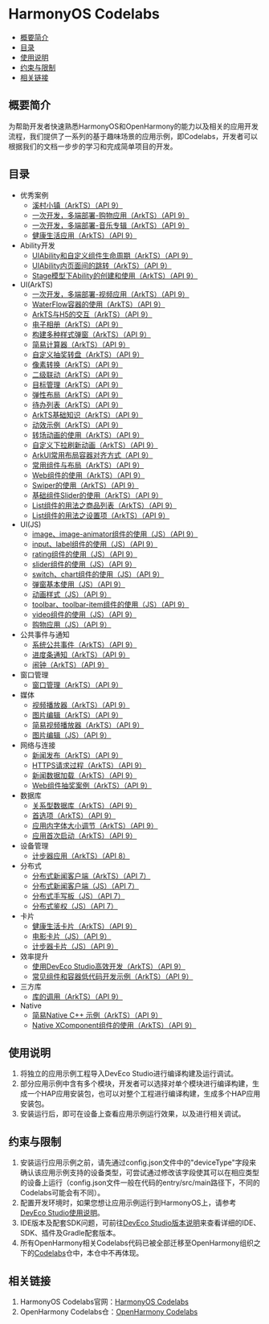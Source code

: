 # HarmonyOS Codelabs<a name="ZH-CN_TOPIC_0000001182715358"></a>

-   [概要简介](#section117915431558)
-   [目录](#sectionMenu)
-   [使用说明](#section1954919258619)
-   [约束与限制](#section682025019613)
-   [相关链接](#section01752910717)

## 概要简介<a name="section117915431558"></a>

为帮助开发者快速熟悉HarmonyOS和OpenHarmony的能力以及相关的应用开发流程，我们提供了一系列的基于趣味场景的应用示例，即Codelabs，开发者可以根据我们的文档一步步的学习和完成简单项目的开发。

## 目录<a name="sectionMenu"></a>

- 优秀案例
  - [溪村小镇（ArkTS）（API 9）](https://gitee.com/harmonyos/codelabs/tree/master/OxHornCampus)
  - [一次开发，多端部署-购物应用（ArkTS）（API 9）](https://gitee.com/harmonyos/codelabs/tree/master/MultiShopping)
  - [一次开发，多端部署-音乐专辑（ArkTS）（API 9）](https://gitee.com/harmonyos/codelabs/tree/master/MultiDeviceMusic)
  - [健康生活应用（ArkTS）（API 9）](https://gitee.com/harmonyos/codelabs/tree/master/Healthy_life)
- Ability开发
  - [UIAbility和自定义组件生命周期（ArkTS）（API 9）](https://gitee.com/harmonyos/codelabs/tree/master/UIAbilityLifeCycle)
  - [UIAbility内页面间的跳转（ArkTS）（API 9）](https://gitee.com/harmonyos/codelabs/tree/master/PagesRouter)
  - [Stage模型下Ability的创建和使用（ArkTS）（API 9）](https://gitee.com/harmonyos/codelabs/tree/master/StageAbilityDemo)
- UI(ArkTS)
  - [一次开发，多端部署-视频应用（ArkTS）（API 9）](https://gitee.com/harmonyos/codelabs/tree/master/Multi_device_V2)
  - [WaterFlow容器的使用（ArkTS）（API 9）](https://gitee.com/harmonyos/codelabs/tree/master/WaterFlow)
  - [ArkTS与H5的交互（ArkTS）（API 9）](https://gitee.com/harmonyos/codelabs/tree/master/SelectContact)
  - [电子相册（ArkTS）（API 9）](https://gitee.com/harmonyos/codelabs/tree/master/ElectronicAlbum)
  - [构建多种样式弹窗（ArkTS）（API 9）](https://gitee.com/harmonyos/codelabs/tree/master/MultipleDialog)
  - [简易计算器（ArkTS）（API 9）](https://gitee.com/harmonyos/codelabs/tree/master/SimpleCalculator)
  - [自定义抽奖转盘（ArkTS）（API 9）](https://gitee.com/harmonyos/codelabs/tree/master/CanvasComponent)
  - [像素转换（ArkTS）（API 9）](https://gitee.com/harmonyos/codelabs/tree/master/PixelConversion)
  - [二级联动（ArkTS）（API 9）](https://gitee.com/harmonyos/codelabs/tree/master/SecondLevelLinkage)
  - [目标管理（ArkTS）（API 9）](https://gitee.com/harmonyos/codelabs/tree/master/TargetManagement)
  - [弹性布局（ArkTS）（API 9）](https://gitee.com/harmonyos/codelabs/tree/master/FlexLayout)
  - [待办列表（ArkTS）（API 9）](https://gitee.com/harmonyos/codelabs/tree/master/ToDoListArkTS)
  - [ArkTS基础知识（ArkTS）（API 9）](https://gitee.com/harmonyos/codelabs/tree/master/RankingDemo)
  - [动效示例（ArkTS）（API 9）](https://gitee.com/harmonyos/codelabs/tree/master/Animation)
  - [转场动画的使用（ArkTS）（API 9）](https://gitee.com/harmonyos/codelabs/tree/master/TransitionAnimation)
  - [自定义下拉刷新动画（ArkTS）（API 9）](https://gitee.com/harmonyos/codelabs/tree/master/AnimateRefresh)
  - [ArkUI常用布局容器对齐方式（API 9）](https://gitee.com/harmonyos/codelabs/tree/master/LayoutAlign)
  - [常用组件与布局（ArkTS）（API 9）](https://gitee.com/harmonyos/codelabs/tree/master/ArkTSComponents)
  - [Web组件的使用（ArkTS）（API 9）](https://gitee.com/harmonyos/codelabs/tree/master/WebCookie)
  - [Swiper的使用（ArkTS）（API 9）](https://gitee.com/harmonyos/codelabs/tree/master/SwiperArkTS)
  - [基础组件Slider的使用（ArkTS）（API 9）](https://gitee.com/harmonyos/codelabs/tree/master/SliderExample)
  - [List组件的用法之商品列表（ArkTS）（API 9）](https://gitee.com/harmonyos/codelabs/tree/master/List)
  - [List组件的用法之设置项（ArkTS）（API 9）](https://gitee.com/harmonyos/codelabs/tree/master/List-HDC)
- UI(JS)
  - [image、image-animator组件的使用（JS）（API 9）](https://gitee.com/harmonyos/codelabs/tree/master/ClickableJs)
  - [input、label组件的使用（JS）（API 9）](https://gitee.com/harmonyos/codelabs/tree/master/InputApplication)
  - [rating组件的使用（JS）（API 9）](https://gitee.com/harmonyos/codelabs/tree/master/RatingApplication)
  - [slider组件的使用（JS）（API 9）](https://gitee.com/harmonyos/codelabs/tree/master/SliderApplication)
  - [switch、chart组件的使用（JS）（API 9）](https://gitee.com/harmonyos/codelabs/tree/master/SwitchChart)
  - [弹窗基本使用（JS）（API 9）](https://gitee.com/harmonyos/codelabs/tree/master/DialogDemo)
  - [动画样式（JS）（API 9）](https://gitee.com/harmonyos/codelabs/tree/master/AnimationDemo)
  - [toolbar、toolbar-item组件的使用（JS）（API 9）](https://gitee.com/harmonyos/codelabs/tree/master/ToolbarApplication)
  - [video组件的使用（JS）（API 9）](https://gitee.com/harmonyos/codelabs/tree/master/VideoApplication)
  - [购物应用（JS）（API 9）](https://gitee.com/harmonyos/codelabs/tree/master/ShoppingSample)
- 公共事件与通知
  - [系统公共事件（ArkTS）（API 9）](https://gitee.com/harmonyos/codelabs/tree/master/SystemCommonEvent)
  - [进度条通知（ArkTS）（API 9）](https://gitee.com/harmonyos/codelabs/tree/master/DownloadNotification)
  - [闹钟（ArkTS）（API 9）](https://gitee.com/harmonyos/codelabs/tree/master/AlarmClock)
- 窗口管理
  - [窗口管理（ArkTS）（API 9）](https://gitee.com/harmonyos/codelabs/tree/master/WindowManager)
- 媒体
  - [视频播放器（ArkTS）（API 9）](https://gitee.com/harmonyos/codelabs/tree/master/VideoPlayer)
  - [图片编辑（ArkTS）（API 9）](https://gitee.com/harmonyos/codelabs/tree/master/ImageEdit)
  - [简易视频播放器（ArkTS）（API 9）](https://gitee.com/harmonyos/codelabs/tree/master/SimpleVideo)
  - [图片编辑（JS）（API 9）](https://gitee.com/harmonyos/codelabs/tree/master/ImageEditorTemplate)
- 网络与连接
  - [新闻发布（ArkTS）（API 9）](https://gitee.com/harmonyos/codelabs/tree/master/NewsRelease)
  - [HTTPS请求过程（ArkTS）（API 9）](https://gitee.com/harmonyos/codelabs/tree/master/HttpsRequest)
  - [新闻数据加载（ArkTS）（API 9）](https://gitee.com/harmonyos/codelabs/tree/master/NewsDataArkTS)
  - [Web组件抽奖案例（ArkTS）（API 9）](https://gitee.com/harmonyos/codelabs/tree/master/WebComponent)
- 数据库
  - [关系型数据库（ArkTS）（API 9）](https://gitee.com/harmonyos/codelabs/tree/master/Rdb)
  - [首选项（ArkTS）（API 9）](https://gitee.com/harmonyos/codelabs/tree/master/Preferences)
  - [应用内字体大小调节（ArkTS）（API 9）](https://gitee.com/harmonyos/codelabs/tree/master/SetAppFontSize)
  - [应用首次启动（ArkTS）（API 9）](https://gitee.com/harmonyos/codelabs/tree/master/FirstStartDemo_HOS)
- 设备管理
  - [计步器应用（ArkTS）（API 8）](https://gitee.com/harmonyos/codelabs/tree/master/StepsDemo)
- 分布式
  - [分布式新闻客户端（ArkTS）（API 7）](https://gitee.com/harmonyos/codelabs/tree/master/DistributeNewsETS)
  - [分布式新闻客户端（JS）（API 7）](https://gitee.com/harmonyos/codelabs/tree/master/DistributeNewsJS)
  - [分布式手写板（JS）（API 7）](https://gitee.com/harmonyos/codelabs/tree/master/JSDistributeDraw)
  - [分布式鉴权（JS）（API 7）](https://gitee.com/harmonyos/codelabs/tree/master/GameAuth)
- 卡片
  - [健康生活卡片（ArkTS）（API 9）](https://gitee.com/harmonyos/codelabs/tree/master/Healthy_life)
  - [电影卡片（JS）（API 9）](https://gitee.com/harmonyos/codelabs/tree/master/MovieCard)
  - [计步器卡片（JS）（API 9）](https://gitee.com/harmonyos/codelabs/tree/master/StepsCardJS)
- 效率提升
  - [使用DevEco Studio高效开发（ArkTS）（API 9）](https://gitee.com/harmonyos/codelabs/tree/master/LoginDemo)
  - [常见组件和容器低代码开发示例（ArkTS）（API 9）](https://gitee.com/harmonyos/codelabs/tree/master/SuperVisualSample)
- 三方库
  - [库的调用（ArkTS）（API 9）](https://gitee.com/harmonyos/codelabs/tree/master/ThirdPartyLibrary)
- Native
  - [简易Native C++ 示例（ArkTS）（API 9）](https://gitee.com/harmonyos/codelabs/tree/master/NativeTemplateDemo)
  - [Native XComponent组件的使用（ArkTS）（API 9）](https://gitee.com/harmonyos/codelabs/tree/master/XComponent)

## 使用说明<a name="section1954919258619"></a>

1.  将独立的应用示例工程导入DevEco Studio进行编译构建及运行调试。
2.  部分应用示例中含有多个模块，开发者可以选择对单个模块进行编译构建，生成一个HAP应用安装包，也可以对整个工程进行编译构建，生成多个HAP应用安装包。
3.  安装运行后，即可在设备上查看应用示例运行效果，以及进行相关调试。

## 约束与限制<a name="section682025019613"></a>

1.  安装运行应用示例之前，请先通过config.json文件中的"deviceType"字段来确认该应用示例支持的设备类型，可尝试通过修改该字段使其可以在相应类型的设备上运行（config.json文件一般在代码的entry/src/main路径下，不同的Codelabs可能会有不同）。
2.  配置开发环境时，如果您想让应用示例运行到HarmonyOS上，请参考[DevEco Studio使用说明](https://developer.harmonyos.com/cn/docs/documentation/doc-guides/tools_overview-0000001053582387)。
3.  IDE版本及配套SDK问题，可前往[DevEco Studio版本说明](https://developer.harmonyos.com/cn/docs/documentation/doc-releases/release_notes-0000001057597449)来查看详细的IDE、SDK、插件及Gradle配套版本。
4.  所有OpenHarmony相关Codelabs代码已被全部迁移至OpenHarmony组织之下的[Codelabs](https://gitee.com/openharmony/codelabs)仓中，本仓中不再体现。

## 相关链接<a name="section01752910717"></a>

1.  HarmonyOS Codelabs官网：[HarmonyOS Codelabs](https://developer.harmonyos.com/cn/documentation/codelabs/)
2.  OpenHarmony Codelabs仓：[OpenHarmony Codelabs](https://gitee.com/openharmony/codelabs)


